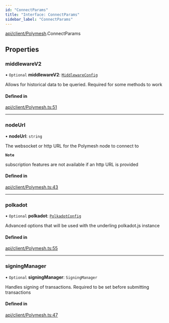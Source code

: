 ```yaml
---
id: "ConnectParams"
title: "Interface: ConnectParams"
sidebar_label: "ConnectParams"
---
```


[api/client/Polymesh](../../../../../modules/API/Client/Polymesh/Polymesh.md).ConnectParams

## Properties

### middlewareV2

• `Optional` **middlewareV2**: [`MiddlewareConfig`](../../Types/MiddlewareConfig/MiddlewareConfig.md)

Allows for historical data to be queried. Required for some methods to work

#### Defined in

[api/client/Polymesh.ts:51](https://github.com/PolymeshAssociation/polymesh-sdk/blob/b55e63737/src/api/client/Polymesh.ts#L51)

___

### nodeUrl

• **nodeUrl**: `string`

The websocket or http URL for the Polymesh node to connect to

**`Note`**

subscription features are not available if an http URL is provided

#### Defined in

[api/client/Polymesh.ts:43](https://github.com/PolymeshAssociation/polymesh-sdk/blob/b55e63737/src/api/client/Polymesh.ts#L43)

___

### polkadot

• `Optional` **polkadot**: [`PolkadotConfig`](../../Types/PolkadotConfig/PolkadotConfig.md)

Advanced options that will be used with the underling polkadot.js instance

#### Defined in

[api/client/Polymesh.ts:55](https://github.com/PolymeshAssociation/polymesh-sdk/blob/b55e63737/src/api/client/Polymesh.ts#L55)

___

### signingManager

• `Optional` **signingManager**: `SigningManager`

Handles signing of transactions. Required to be set before submitting transactions

#### Defined in

[api/client/Polymesh.ts:47](https://github.com/PolymeshAssociation/polymesh-sdk/blob/b55e63737/src/api/client/Polymesh.ts#L47)
